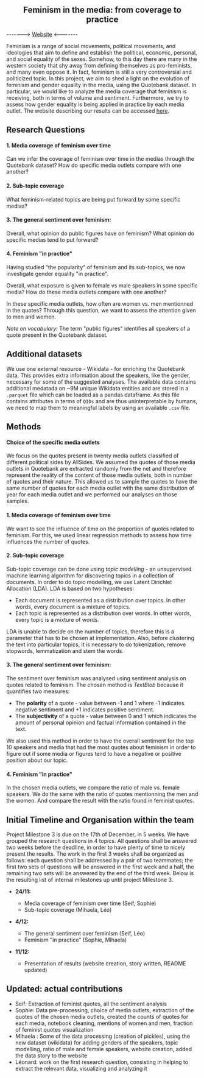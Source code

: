  <h2><center>Feminism in the media: from coverage to practice</center></h2>

-------> [Website](https://berezantev.github.io/) <-------

 Feminism is a range of social movements, political movements, and ideologies that aim to define and establish the political, economic, personal, and social equality of the sexes. Somehow, to this day there are many in the western society that shy away from defining themselves as pro-feminists, and many even oppose it. In fact, feminism is still a very controversial and politicized topic.
 In this project, we aim to shed a light on the evolution of feminism and gender equality in the media, using the Quotebank dataset. In particular, we would like to analyze the media coverage that feminism is receiving, both in terms of volume and sentiment. Furthermore, we try to assess how gender equality is being applied in practice by each media outlet. The website describing our results can be accessed [here](https://berezantev.github.io/).

## Research Questions

#### 1. Media coverage of feminism over time
Can we infer the coverage of feminism over time in the medias through the Quotebank dataset? How do specific media outlets compare with one another?

#### 2. Sub-topic coverage
What feminism-related topics are being put forward by some specific medias?

#### 3. The general sentiment over feminism:
Overall, what opinion do public figures have on feminism? What opinion do specific medias tend to put forward?

#### 4. Feminism "in practice"
Having studied "the popularity" of feminism and its sub-topics, we now investigate gender equality "in practice".

Overall, what exposure is given to female vs male speakers in some specific media? How do these media outlets compare with one another?

In these specific media outlets, how often are women vs. men mentionned in the quotes? Through this question, we want to assess the attention given to men and women.

*Note on vocabulary:*
The term "public figures" identifies all speakers of a quote present in the Quotebank dataset.

## Additional datasets
We use one external resource - Wikidata - for enriching the Quotebank data. This provides extra information about the speakers, like the gender, necessary for some of the suggested analyses. The available data contains additional medatada on ~9M unique Wikidata entities and are stored in a ``.parquet`` file which can be loaded as a pandas dataframe. As this file contains attributes in terms of ``QIDs`` and are thus uninterpretable by humans, we need to map them to meaningful labels by using an available ``.csv`` file.


## Methods
#### Choice of the specific media outlets
We focus on the quotes present in twenty media outlets classified of different political sides by AllSides. We assumed the quotes of those media outlets in Quotebank are extracted randomly from the net and therefore represent the reality of the content of those media outlets, both in number of quotes and their nature. This allowed us to sample the quotes to have the same number of quotes for each media outlet with the same distribution of year for each media outlet and we performed our analyses on those samples.

#### 1. Media coverage of feminism over time
We want to see the influence of time on the proportion of quotes related to feminism. For this, we used linear regression methods to assess how time influences the number of quotes.

#### 2. Sub-topic coverage
Sub-topic coverage can be done using *topic modelling* - an unsupervised machine learning algorithm for discovering topics in a collection of documents. In order to do topic modelling, we use Latent Dirichlet Allocation (LDA). LDA is based on two hypotheses:
- Each document is represented as a distribution over topics. In other words, every document is a mixture of topics.
- Each topic is represented as a distribution over words. In other words, every topic is a mixture of words.

LDA is unable to decide on the number of topics, therefore this is a parameter that has to be chosen at implementation. Also, before clustering the text into particular topics, it is necessary to do tokenization, remove stopwords, lemmatization and stem the words.

#### 3. The general sentiment over feminism:
The sentiment over feminism was analysed using sentiment analysis on quotes related to feminism. The chosen method is *TextBlob* because it quantifies two measures:
- The **polarity** of a quote - value between -1 and 1 where -1 indicates negative sentiment and +1 indicates positive sentiment.
- The **subjectivity** of a quote - value between 0 and 1 which indicates the amount of personal opinion and factual information contained in the text.

We also used this method in order to have the overall sentiment for the top 10 speakers and media that had the most quotes about feminism in order to figure out if some media or figures tend to have a negative or positive position about our topic.


#### 4. Feminism "in practice"
In the chosen media outlets, we compare the ratio of male vs. female speakers. We do the same with the ratio of quotes mentionning the men and the women. And compare the result with the ratio found in feminist quotes.

## Initial Timeline and Organisation within the team
Project Milestone 3 is due on the 17th of December, in 5 weeks. We have grouped the research questions in 4 topics. All questions shall be answered two weeks before the deadline, in order to have plenty of time to nicely present the results. The work in the first 3 weeks shall be organized as follows: each question shall be addressed by a pair of two teammates; the first two sets of questions will be answered in the first week and a half, the remaining two sets will be answered by the end of the third week. Below is the resulting list of internal milestones up until project Milestone 3.

- **24/11:**
    - Media coverage of feminism over time (Seif, Sophie)
    - Sub-topic coverage (Mihaela, Léo)

- **4/12:**
    - The general sentiment over feminism (Seif, Léo)
    - Feminism "in practice" (Sophie, Mihaela)

- **11/12:**
    - Presentation of results (website creation, story written, README updated)


## Updated: actual contributions
- Seif: Extraction of feminist quotes, all the sentiment analysis
- Sophie: Data pre-processing, choice of media outlets, extraction of the quotes of the chosen media outlets, created the counts of quotes for each media, notebook cleaning, mentions of women and men, fraction of feminist quotes visualization
- Mihaela : Some of the data processing (creation of pickles), using the new dataset (wikidata) for adding genders of the speakers, topic modelling, ratio of male and female speakers, website creation, added the data story to the website
- Léonard: work on the first research question, consisting in helping to extract the relevant data, visualizing and analyzing it
